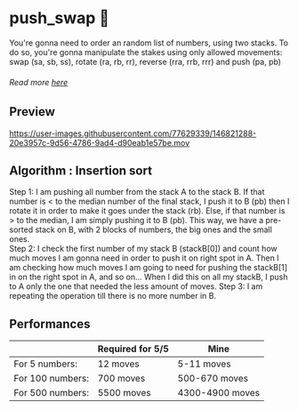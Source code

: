# push_swap 🧮
You're gonna need to order an random list of numbers, using two stacks. To do so, you're gonna manipulate the stakes using only allowed movements: swap (sa, sb, ss), rotate (ra, rb, rr), reverse (rra, rrb, rrr) and push (pa, pb)

###### Read more [here](https://cdn.intra.42.fr/pdf/pdf/39493/en.subject.pdf)

## Preview

https://user-images.githubusercontent.com/77629339/146821288-20e3957c-9d56-4786-9ad4-d90eab1e57be.mov

## Algorithm : Insertion sort
Step 1: I am pushing all number from the stack A to the stack B. If that number is < to the median number of the final stack, I push it to B (pb) then I rotate it in order to make it goes under the stack (rb). Else, if that number is > to the median, I am simply pushing it to B (pb). This way, we have a pre-sorted stack on B, with 2 blocks of numbers, the big ones and the small ones.  
Step 2: I check the first number of my stack B (stackB[0]) and count how much moves I am gonna need in order to push it on right spot in A. Then I am checking how much moves I am going to need for pushing the stackB[1] in on the right spot in A, and so on... When I did this on all my stackB, I push to A only the one that needed the less amount of moves.
Step 3: I am repeating the operation till there is no more number in B.

## Performances
| | Required for 5/5 | Mine |
| ------------- | ------------- | ------------- |
| For 5 numbers:  | 12 moves | 5-11 moves |
| For 100 numbers:  | 700 moves | 500-670 moves |
| For 500 numbers:  | 5500 moves | 4300-4900 moves |
